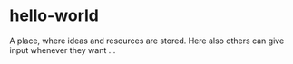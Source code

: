 # hello-world
A place, where ideas and resources are stored. Here also others can give input whenever they want ...
